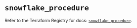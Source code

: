 # `snowflake_procedure`

Refer to the Terraform Registry for docs: [`snowflake_procedure`](https://registry.terraform.io/providers/snowflake-labs/snowflake/0.92.0/docs/resources/procedure).
